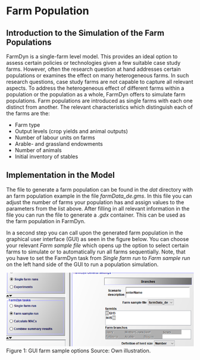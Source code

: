 # Farm Population

## Introduction to the Simulation of the Farm Populations

FarmDyn is a single-farm level model. This provides an ideal option to assess certain policies or technologies given a few suitable case study farms. However, often the research question at hand addresses certain populations or examines the effect on many heterogeneous farms. In such research questions, case study farms are not capable to capture all relevant aspects. To address the heterogeneous effect of different farms within a population or the population as a whole, FarmDyn offers to simulate farm populations. Farm populations are introduced as single farms with each one distinct from another. The relevant characteristics which distinguish each of the farms are the:

* Farm type
* Output levels (crop yields and animal outputs)
* Number of labour units on farms
* Arable- and grassland endowments
* Number of animals
* Initial inventory of stables

## Implementation in the Model

The file to generate a farm population can be found in the *dat* directory with an farm population example in the file *farmData\_de.gms*. In this file you can adjust the number of farms your population has and assign values to the parameters from the list above. After filling in all relevant information in the file you can run the file to generate a *.gdx* container. This can be used as the farm population in FarmDyn.

In a second step you can call upon the generated farm population in the graphical user interface (GUI) as seen in the figure below. You can choose your relevant *Farm sample file* which opens up the option to select certain farms to simulate or to automatically run all farms sequentially. Note, that you have to set the FarmDyn task from *Single farm run* to *Farm sample run* on the left hand side of the GUI to run a population simulation.   

![](../../media/PopSimu/PopSimuGUI.PNG)
Figure 1: GUI farm sample options
Source: Own illustration.
